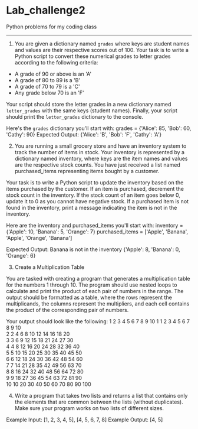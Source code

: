 # Lab_challenge2
Python problems for my coding class

--------------------------------------------------------------------------

1. You are given a dictionary named `grades` where keys are student names and values are their respective scores out of 100. Your task is to write a Python script to convert these numerical grades to letter grades according to the following criteria:

- A grade of 90 or above is an 'A'
- A grade of 80 to 89 is a 'B'
- A grade of 70 to 79 is a 'C'
- Any grade below 70 is an 'F'

Your script should store the letter grades in a new dictionary named `letter_grades` with the same keys (student names). Finally, your script should print the `letter_grades` dictionary to the console.

Here's the `grades` dictionary you'll start with:
grades = {'Alice': 85, 'Bob': 60, 'Cathy': 90}
Expected Output:
{'Alice': 'B', 'Bob': 'F', 'Cathy': 'A'}

2. You are running a small grocery store and have an inventory system to track the number of items in stock. Your inventory is represented by a dictionary named inventory, where keys are the item names and values are the respective stock counts. You have just received a list named purchased_items representing items bought by a customer.

Your task is to write a Python script to update the inventory based on the items purchased by the customer. If an item is purchased, decrement the stock count in the inventory. If the stock count of an item goes below 0, update it to 0 as you cannot have negative stock. If a purchased item is not found in the inventory, print a message indicating the item is not in the inventory.

Here are the inventory and purchased_items you'll start with:
inventory = {'Apple': 10, 'Banana': 5, 'Orange': 7}
purchased_items = ['Apple', 'Banana', 'Apple', 'Orange', 'Banana']

Expected Output:
Banana is not in the inventory
{'Apple': 8, 'Banana': 0, 'Orange': 6} 

3. Create a Multiplication Table

You are tasked with creating a program that generates a multiplication table for the numbers 1 through 10. The program should use nested loops to calculate and print the product of each pair of numbers in the range. The output should be formatted as a table, where the rows represent the multiplicands, the columns represent the multipliers, and each cell contains the product of the corresponding pair of numbers.

Your output should look like the following:
     1    2    3    4    5    6    7    8    9    10
1    1    2    3    4    5    6    7    8    9    10   
2    2    4    6    8    10   12   14   16   18   20   
3    3    6    9    12   15   18   21   24   27   30   
4    4    8    12   16   20   24   28   32   36   40   
5    5    10   15   20   25   30   35   40   45   50   
6    6    12   18   24   30   36   42   48   54   60   
7    7    14   21   28   35   42   49   56   63   70   
8    8    16   24   32   40   48   56   64   72   80   
9    9    18   27   36   45   54   63   72   81   90   
10   10   20   30   40   50   60   70   80   90   100   

4. Write a program that takes two lists and returns a list that contains only the elements that are common between the lists (without duplicates). Make sure your program works on two lists of different sizes.

Example Input: [1, 2, 3, 4, 5], [4, 5, 6, 7, 8]
Example Output: [4, 5]



